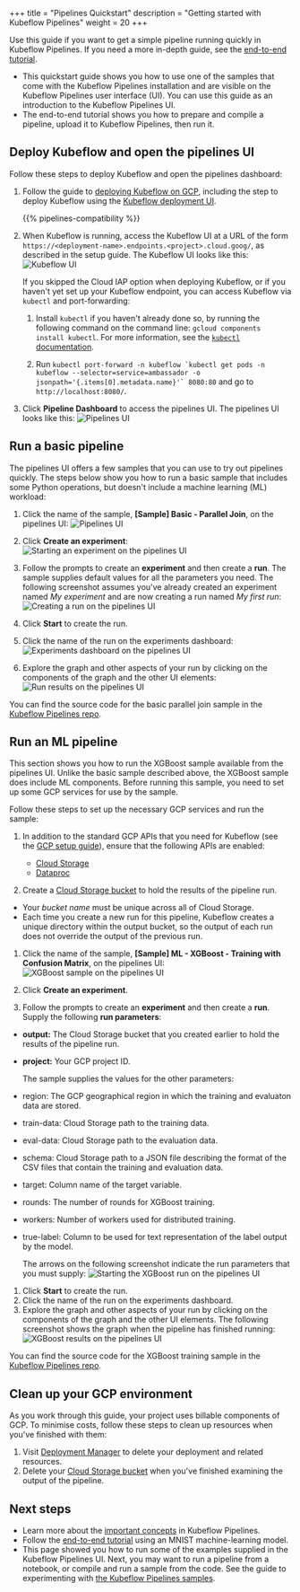 +++
title = "Pipelines Quickstart"
description = "Getting started with Kubeflow Pipelines"
weight = 20
+++

Use this guide if you want to get a simple pipeline running quickly in
Kubeflow Pipelines. If you need a more in-depth guide, see the
[end-to-end tutorial](/docs/pipelines/tutorials/pipelines-tutorial/).

* This quickstart guide shows you how to use one of the samples that come with 
  the Kubeflow Pipelines installation and are visible on the Kubeflow Pipelines
  user interface (UI). You can use this guide as an introduction to the 
  Kubeflow Pipelines UI.
* The end-to-end tutorial shows you how to prepare and compile a pipeline, 
  upload it to Kubeflow Pipelines, then run it.

## Deploy Kubeflow and open the pipelines UI

Follow these steps to deploy Kubeflow and open the pipelines dashboard:

1. Follow the guide to [deploying Kubeflow on GCP](/docs/gke/deploy/), 
  including the step to deploy Kubeflow using the 
  [Kubeflow deployment UI](https://deploy.kubeflow.cloud/).

    {{% pipelines-compatibility %}} 

1. When Kubeflow is running, access the Kubeflow UI at a URL of the form
  `https://<deployment-name>.endpoints.<project>.cloud.goog/`, as described in the setup
  guide. The Kubeflow UI looks like this:
  <img src="/docs/images/central-ui.png" 
    alt="Kubeflow UI"
    class="mt-3 mb-3 border border-info rounded">

    If you skipped the Cloud IAP option when deploying Kubeflow, or if you 
    haven't yet set up your Kubeflow endpoint, you can access Kubeflow via 
    `kubectl` and port-forwarding:
    
    1. Install `kubectl` if you haven't already done so, by running the 
      following command on the command line: 
      `gcloud components install kubectl`. For more information, see the 
      [`kubectl` 
      documentation](https://kubernetes.io/docs/tasks/tools/install-kubectl/).

    1. Run ```kubectl port-forward -n kubeflow `kubectl get pods -n kubeflow --selector=service=ambassador -o jsonpath='{.items[0].metadata.name}'` 8080:80``` and go to `http://localhost:8080/`.

1. Click **Pipeline Dashboard** to access the pipelines UI. The pipelines UI looks like
  this:
  <img src="/docs/images/pipelines-ui.png" 
    alt="Pipelines UI"
    class="mt-3 mb-3 border border-info rounded">

## Run a basic pipeline

The pipelines UI offers a few samples that you can use to try out
pipelines quickly. The steps below show you how to run a basic sample that
includes some Python operations, but doesn't include a machine learning (ML) 
workload:

1. Click the name of the sample, **\[Sample\] Basic - Parallel Join**, on the pipelines 
  UI:
  <img src="/docs/images/click-pipeline-sample.png" 
    alt="Pipelines UI"
    class="mt-3 mb-3 border border-info rounded">

1. Click **Create an experiment**:
  <img src="/docs/images/pipelines-start-experiment.png" 
    alt="Starting an experiment on the pipelines UI"
    class="mt-3 mb-3 border border-info rounded">

1. Follow the prompts to create an **experiment** and then create a **run**. 
  The sample supplies default values for all the parameters you need. The 
  following screenshot assumes you've already created an experiment named
  _My experiment_ and are now creating a run named _My first run_:
  <img src="/docs/images/pipelines-start-run.png" 
    alt="Creating a run on the pipelines UI"
    class="mt-3 mb-3 border border-info rounded">

1. Click **Start** to create the run.
1. Click the name of the run on the experiments dashboard:
  <img src="/docs/images/pipelines-experiments-dashboard.png" 
    alt="Experiments dashboard on the pipelines UI"
    class="mt-3 mb-3 border border-info rounded">

1. Explore the graph and other aspects of your run by clicking on the 
  components of the graph and the other UI elements:
  <img src="/docs/images/pipelines-basic-run.png" 
    alt="Run results on the pipelines UI"
    class="mt-3 mb-3 border border-info rounded">

You can find the source code for the basic parallel join sample in the 
[Kubeflow Pipelines 
repo](https://github.com/kubeflow/pipelines/blob/master/samples/basic/parallel_join.py).

## Run an ML pipeline

This section shows you how to run the XGBoost sample available
from the pipelines UI. Unlike the basic sample described above, the
XGBoost sample does include ML components. Before running this sample, 
you need to set up some GCP services for use by the sample.

Follow these steps to set up the necessary GCP services and run the sample:

1. In addition to the standard GCP APIs that you need for Kubeflow (see the
  [GCP setup guide](/docs/gke/deploy/project-setup)), ensure that the 
  following APIs are enabled:

    * [Cloud Storage](https://console.cloud.google.com/apis/library/storage-component.googleapis.com)
    * [Dataproc](https://console.cloud.google.com/apis/library/dataproc.googleapis.com)

1. Create a 
  [Cloud Storage bucket](https://console.cloud.google.com/storage/create-bucket) 
  to hold the results of the pipeline run.

  * Your *bucket name* must be unique across all of Cloud Storage.
  * Each time you create a new run for this pipeline, Kubeflow creates a unique
    directory within the output bucket, so the output of each run does not
    override the output of the previous run.

1. Click the name of the sample, 
  **\[Sample\] ML - XGBoost - Training with Confusion Matrix**, on the pipelines 
  UI:
  <img src="/docs/images/click-xgboost-sample.png" 
    alt="XGBoost sample on the pipelines UI"
    class="mt-3 mb-3 border border-info rounded">

1. Click **Create an experiment**.
1. Follow the prompts to create an **experiment** and then create a **run**.
  Supply the following **run parameters**:

  * **output:** The Cloud Storage bucket that you created earlier to hold the
    results of the pipeline run.
  * **project:** Your GCP project ID.

    The sample supplies the values for the other parameters:

  * region: The GCP geographical region in which the training and evaluaton data
    are stored.
  * train-data: Cloud Storage path to the training data.
  * eval-data: Cloud Storage path to the evaluation data.
  * schema: Cloud Storage path to a JSON file describing the format of the
    CSV files that contain the training and evaluation data.
  * target: Column name of the target variable.
  * rounds: The number of rounds for XGBoost training.
  * workers: Number of workers used for distributed training.
  * true-label: Column to be used for text representation of the label output
    by the model.

    The arrows on the following screenshot indicate the run parameters that you
    must supply:
    <img src="/docs/images/pipelines-start-xgboost-run.png" 
      alt="Starting the XGBoost run on the pipelines UI"
      class="mt-3 mb-3 border border-info rounded">

1. Click **Start** to create the run.
1. Click the name of the run on the experiments dashboard.
1. Explore the graph and other aspects of your run by clicking on the 
  components of the graph and the other UI elements. The following screenshot
  shows the graph when the pipeline has finished running:
    <img src="/docs/images/pipelines-xgboost-graph.png" 
      alt="XGBoost results on the pipelines UI"
      class="mt-3 mb-3 border border-info rounded">

You can find the source code for the XGBoost training sample in the 
[Kubeflow Pipelines 
repo](https://github.com/kubeflow/pipelines/tree/master/samples/xgboost-spark).

## Clean up your GCP environment

As you work through this guide, your project uses billable components of
GCP. To minimise costs, follow these steps to clean up resources when you've 
finished with them:

1. Visit [Deployment Manager](https://console.cloud.google.com/dm) to delete 
  your deployment and related resources.
1. Delete your [Cloud Storage bucket](https://console.cloud.google.com/storage) 
  when you've finished examining the output of the pipeline.

## Next steps

* Learn more about the 
  [important concepts](/docs/pipelines/concepts/) in Kubeflow
  Pipelines.
* Follow the [end-to-end tutorial](/docs/pipelines/tutorials/pipelines-tutorial/) 
  using an MNIST machine-learning model.
* This page showed you how to run some of the examples supplied in the Kubeflow
  Pipelines UI. Next, you may want to run a pipeline from a notebook, or compile 
  and run a sample from the code. See the guide to experimenting with
  [the Kubeflow Pipelines samples](/docs/pipelines/tutorials/build-pipeline/).
